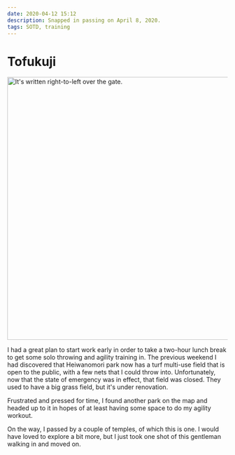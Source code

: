 ```yaml
---
date: 2020-04-12 15:12
description: Snapped in passing on April 8, 2020.
tags: SOTD, training
---
```

# Tofukuji

[<img src="./../../sotd/tofukuji.jpeg"
  alt="It's written right-to-left over the gate."
  style="width:600px;" />](./../../sotd/tofukuji.jpeg)

I had a great plan to start work early in order to take a two-hour lunch break to get some solo throwing and agility training in. The previous weekend I had discovered that Heiwanomori park now has a turf multi-use field that is open to the public, with a few nets that I could throw into. Unfortunately, now that the state of emergency was in effect, that field was closed. They used to have a big grass field, but it's under renovation.

Frustrated and pressed for time, I found another park on the map and headed up to it in hopes of at least having some space to do my agility workout.

On the way, I passed by a couple of temples, of which this is one. I would have loved to explore a bit more, but I just took one shot of this gentleman walking in and moved on.
